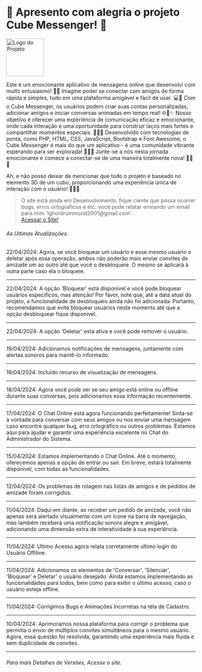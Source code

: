<H1>🌟 Apresento com alegria o projeto Cube Messenger! 🚀 </H1>
<img src="https://i.ibb.co/LNm2BV7/icone.png" alt="Logo do Projeto" width="100" height="100" align="center">
<P>
Este é um emocionante aplicativo de mensagens online que desenvolvi com muito entusiasmo! 💬✨ Imagine poder se conectar com amigos de forma rápida e simples, tudo em uma plataforma amigável e fácil de   usar. 💻💬 Com o Cube Messenger, os usuários podem criar suas contas personalizadas, adicionar amigos e iniciar conversas animadas em tempo real! 🌐💬✨ Nosso objetivo é oferecer uma experiência de comunicação eficaz e emocionante, onde cada interação é uma oportunidade para construir laços mais fortes e compartilhar momentos especiais. 🌟💬✨ Desenvolvido com tecnologias de ponta, como PHP, HTML, CSS, JavaScript, Bootstrap e Font Awesome, o Cube Messenger é mais do que um aplicativo - é uma comunidade vibrante esperando para ser explorada! 🌈💬✨ Junte-se a nós nesta jornada emocionante e comece a conectar-se de uma maneira totalmente nova! 🚀💬✨ 
</P>
<p>
  Ah, e não posso deixar de mencionar que todo o projeto é baseado no elemento 3D de um cubo, proporcionando uma experiência única de interação com o usuário! 🔄🔷✨
</p>
<blockquote cite="https://cubemensseger.000webhostapp.com/">
	O site está ainda em Desenvolvimento. fique ciente que possa ocorrer bugs, erros ortograficos e etc. você pode relatar enviando um email para mim 'ighordrummond2001@gmail.com'.<br>
	<a href="https://cubemensseger.000webhostapp.com/" target="_blank">Acessar o Site!</a>
</blockquote>
<h6> As Ultimas Atualizações:</h6>
								<time>22/04/2024</time>: Agora, se você bloquear um usuário e esse mesmo usuário o deletar após essa operação, ambos não poderão mais enviar convites de amizade um ao outro até que você o desbloqueie. 								O mesmo se aplicará à outra parte caso ela o bloqueie.
								<hr>
								<time>22/04/2024</time>:  A opção 'Bloquear' está disponível e você pode bloquear usuários específicos, mas atenção! Por favor, note que, até a data atual do projeto, a 												funcionalidade de desbloqueio ainda não foi adicionada. Portanto, recomendamos que evite bloquear usuários neste momento até que a opção desbloquear fique disponivel.
								<hr>
								<time>22/04/2024</time>: A opção 'Deletar' está ativa e você pode remover o usuário.
								<hr>
								<time>19/04/2024</time>: Adicionamos notificações de mensagens, juntamente com alertas sonoros para mantê-lo informado.
								<hr>
								<time>19/04/2024</time>: Incluído recurso de visualização de mensagens.
								<hr>
								<time>18/04/2024</time>: Agora você pode ver se seu amigo está online ou offline durante suas conversas, pois adicionamos essa informação recentemente.
								<hr>
								<time>17/04/2024</time>: O Chat Online está agora funcionando perfeitamente! Sinta-se à vontade para conversar com seus amigos ou nos enviar uma mensagem caso encontre qualquer bug, erro ortográfico 									ou outros problemas. Estamos aqui para ajudar e garantir uma experiência excelente no Chat do Administrador do Sistema.
								<hr>
								<time>15/04/2024</time>: Estamos implementando o Chat Online. Até o momento, oferecemos apenas a opção de entrar ou sair. Em breve, estará totalmente disponível, com todas as funcionalidades.
								<hr>	
								<time>12/04/2024</time>: Os problemas de rolagem nas listas de amigos e de pedidos de amizade foram corrigidos.
								<hr>	
								<time>11/04/2024</time>: Daqui em diante, ao receber um pedido de amizade, você não apenas será alertado visualmente com um ícone na barra de navegação, mas também receberá uma notificação sonora 									alegre e amigável, adicionando uma dimensão extra de interatividade à sua experiência.
								<hr>	
								<time>11/04/2024</time>: Ultimo Acesso agora relata corretamente ultimo login do Usuário Offiline.
								<hr>	
								<time>11/04/2024</time>: Adicionamos os elementos de 'Conversar', 'Silenciar', 'Bloquear' e Deletar' o usuário desejado. Ainda estamos implementando as funcionalidades para todos, bem como para exibir 								o último acesso, caso o usuário esteja offline.
								<hr>	
								<time>11/04/2024</time>: Corrigimos Bugs e Animações Incorretas na tela de Cadastro.
								<hr>	
								<time>10/04/2024</time>: Aprimoramos nossa plataforma para corrigir o problema que permitia o envio de múltiplos convites simultâneos para o mesmo usuário. Agora, essa questão foi resolvida, 										garantindo uma experiência mais fluida e sem duplicidade de convites.
								<hr>									
<h6>Para mais Detalhes de Versões, Acesse o site.</h6>
																			
							

																		

<!--
<h5 style="color: red">Importante! A versão do site pode não corresponder com a versão mais atual do GitHub além de apresentar bugs por questão do site ao qual hospeda a aplicação.</h5>
<h6>Para Acessar o Projeto, clique no link abaixo: </h6>
<A HREF='http://cubemensseger.x10.bz'>Acessar o Site</A>
<div style="text-align: center;">
  <h6 >Desenvolvido Por Ighor Drummond</h6>
</div>
-->
